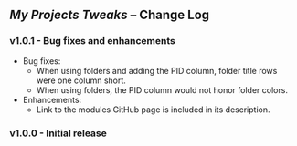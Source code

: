 ## _My Projects Tweaks_ &ndash; Change Log

### v1.0.1 - Bug fixes and enhancements

- Bug fixes:
  - When using folders and adding the PID column, folder title rows were one column short.
  - When using folders, the PID column would not honor folder colors.
- Enhancements:
  - Link to the modules GitHub page is included in its description.

### v1.0.0 - Initial release
